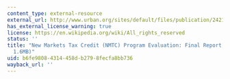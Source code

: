 ```yaml
---
content_type: external-resource
external_url: http://www.urban.org/sites/default/files/publication/24211/412958-New-Markets-Tax-Credit-NMTC-Program-Evaluation.PDF
has_external_license_warning: true
license: https://en.wikipedia.org/wiki/All_rights_reserved
status: ''
title: "New Markets Tax Credit (NMTC) Program Evaluation: Final Report (PDF\u2013\
  1.6MB)"
uid: b6fe9808-4314-458d-b279-8fecfa8bb736
wayback_url: ''
---
```

